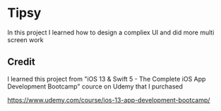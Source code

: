 # Tipsy
 
 In this project I learned how to design a compliex UI and did more multi screen work

## Credit
I learned this project from "iOS 13 & Swift 5 - The Complete iOS App Development Bootcamp" cource on Udemy that I purchased

https://www.udemy.com/course/ios-13-app-development-bootcamp/
